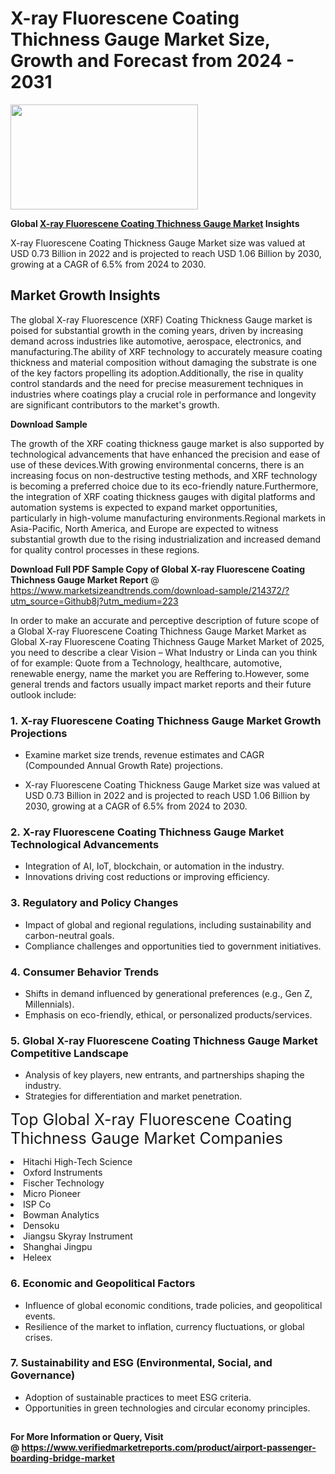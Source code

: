 <H1>X-ray Fluorescene Coating Thichness Gauge Market Size, Growth and Forecast from 2024 - 2031</H1><img class="aligncenter size-medium wp-image-584254" src="https://thirdeyenews.in/wp-content/uploads/2024/09/Global-Market-Research-300x168.jpeg" alt="" width="300" height="168" /><p><strong>Global&nbsp;<a href="https://www.marketsizeandtrends.com/download-sample/214372/?utm_source=Github8j?utm_medium=223">X-ray Fluorescene Coating Thichness Gauge Market</a> Insights</strong></p><p>X-ray Fluorescene Coating Thickness Gauge Market size was valued at USD 0.73 Billion in 2022 and is projected to reach USD 1.06 Billion by 2030, growing at a CAGR of 6.5% from 2024 to 2030.</p><p><h2>Market Growth Insights</h2> <p>The global X-ray Fluorescence (XRF) Coating Thickness Gauge market is poised for substantial growth in the coming years, driven by increasing demand across industries like automotive, aerospace, electronics, and manufacturing.The ability of XRF technology to accurately measure coating thickness and material composition without damaging the substrate is one of the key factors propelling its adoption.Additionally, the rise in quality control standards and the need for precise measurement techniques in industries where coatings play a crucial role in performance and longevity are significant contributors to the market's growth.</p> <p><strong>Download Sample</strong></p> <p>The growth of the XRF coating thickness gauge market is also supported by technological advancements that have enhanced the precision and ease of use of these devices.With growing environmental concerns, there is an increasing focus on non-destructive testing methods, and XRF technology is becoming a preferred choice due to its eco-friendly nature.Furthermore, the integration of XRF coating thickness gauges with digital platforms and automation systems is expected to expand market opportunities, particularly in high-volume manufacturing environments.Regional markets in Asia-Pacific, North America, and Europe are expected to witness substantial growth due to the rising industrialization and increased demand for quality control processes in these regions.</p> <p><span class=""><strong>Download Full PDF Sample Copy of Global X-ray Fluorescene Coating Thichness Gauge Market Report</strong> @ <a href="https://www.marketsizeandtrends.com/download-sample/214372/?utm_source=Github8j?utm_medium=223" target="_blank">https://www.marketsizeandtrends.com/download-sample/214372/?utm_source=Github8j?utm_medium=223</a></span></p><p>In order to make an accurate and perceptive description of future scope of a Global&nbsp;X-ray Fluorescene Coating Thichness Gauge Market Market as Global&nbsp;X-ray Fluorescene Coating Thichness Gauge Market Market of 2025, you need to describe a clear Vision &ndash; What Industry or Linda can you think of for example: Quote from a Technology, healthcare, automotive, renewable energy, name the market you are Reffering to.However, some general trends and factors usually impact market reports and their future outlook include:</p><h3>1.&nbsp;<strong>X-ray Fluorescene Coating Thichness Gauge Market Growth Projections</strong></h3><ul><li>Examine market size trends, revenue estimates and CAGR (Compounded Annual Growth Rate) projections.</li><li><p>X-ray Fluorescene Coating Thickness Gauge Market size was valued at USD 0.73 Billion in 2022 and is projected to reach USD 1.06 Billion by 2030, growing at a CAGR of 6.5% from 2024 to 2030.</p></li></ul><h3>2.&nbsp;<strong>X-ray Fluorescene Coating Thichness Gauge Market Technological Advancements</strong></h3><ul><li>Integration of AI, IoT, blockchain, or automation in the industry.</li><li>Innovations driving cost reductions or improving efficiency.</li></ul><h3>3.&nbsp;<strong>Regulatory and Policy Changes</strong></h3><ul><li>Impact of global and regional regulations, including sustainability and carbon-neutral goals.</li><li>Compliance challenges and opportunities tied to government initiatives.</li></ul><h3>4.&nbsp;<strong>Consumer Behavior Trends</strong></h3><ul><li>Shifts in demand influenced by generational preferences (e.g., Gen Z, Millennials).</li><li>Emphasis on eco-friendly, ethical, or personalized products/services.</li></ul><h3>5.&nbsp;<strong>Global X-ray Fluorescene Coating Thichness Gauge Market Competitive Landscape</strong></h3><ul><li>Analysis of key players, new entrants, and partnerships shaping the industry.</li><li>Strategies for differentiation and market penetration.</li></ul><p data-pm-slice="1 1 []"><span style="color: inherit; font-family: inherit; font-size: 25px;">Top Global X-ray Fluorescene Coating Thichness Gauge Market Companies</span></p><div class="" data-test-id=""><p><li>Hitachi High-Tech Science</li><li> Oxford Instruments</li><li> Fischer Technology</li><li> Micro Pioneer</li><li> ISP Co</li><li> Bowman Analytics</li><li> Densoku</li><li> Jiangsu Skyray Instrument</li><li> Shanghai Jingpu</li><li> Heleex</li></p></div><h3>6.&nbsp;<strong>Economic and Geopolitical Factors</strong></h3><ul><li>Influence of global economic conditions, trade policies, and geopolitical events.</li><li>Resilience of the market to inflation, currency fluctuations, or global crises.</li></ul><h3>7.&nbsp;<strong>Sustainability and ESG (Environmental, Social, and Governance)</strong></h3><ul><li>Adoption of sustainable practices to meet ESG criteria.</li><li>Opportunities in green technologies and circular economy principles.</li></ul><h2><strong style="font-size: 14px;">For More Information or Query, Visit @&nbsp;</strong><a style="background-color: #ffffff; font-size: 14px;" href="https://www.marketsizeandtrends.com/report/x-ray-fluorescene-coating-thichness-gauge-market/" target="_blank">https://www.verifiedmarketreports.com/product/airport-passenger-boarding-bridge-market</a></h2>